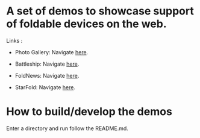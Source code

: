 # A set of demos to showcase support of foldable devices on the web.

Links :
- Photo Gallery: Navigate [here](https://foldable-devices.github.io/demos/photo-gallery).

- Battleship: Navigate [here](https://foldable-devices.github.io/demos/battleship).

- FoldNews: Navigate [here](https://foldable-devices.github.io/demos/foldnews).

- StarFold: Navigate [here](https://foldable-devices.github.io/demos/starfold).

# How to build/develop the demos
Enter a directory and run follow the README.md.